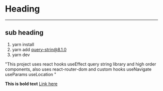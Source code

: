 # Heading
---
## sub heading

1. yarn install
2. yarn add query-strin@8.1.0
3. yarn dev
 
"This project uses react hooks 
useEffect
query string library
and high order components, also uses react-router-dom and custom hooks
useNavigate
useParams
useLocation
"

**This is bold  text**
[Link here](https//:google.com)
